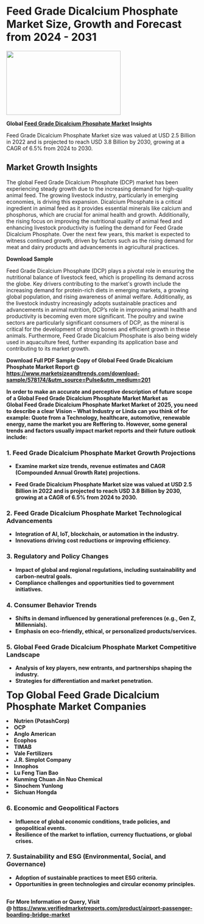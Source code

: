 <H1>Feed Grade Dicalcium Phosphate Market Size, Growth and Forecast from 2024 - 2031</H1><img class="aligncenter size-medium wp-image-584254" src="https://thirdeyenews.in/wp-content/uploads/2024/09/Global-Market-Research-300x168.jpeg" alt="" width="300" height="168" /><p><strong>Global&nbsp;<a href="https://www.marketsizeandtrends.com/download-sample/578174/&amp;utm_source=Pulse&amp;utm_medium=201">Feed Grade Dicalcium Phosphate Market</a> Insights</strong></p><p>Feed Grade Dicalcium Phosphate Market size was valued at USD 2.5 Billion in 2022 and is projected to reach USD 3.8 Billion by 2030, growing at a CAGR of 6.5% from 2024 to 2030.</p><p><h2>Market Growth Insights</h2> <p>The global Feed Grade Dicalcium Phosphate (DCP) market has been experiencing steady growth due to the increasing demand for high-quality animal feed. The growing livestock industry, particularly in emerging economies, is driving this expansion. Dicalcium Phosphate is a critical ingredient in animal feed as it provides essential minerals like calcium and phosphorus, which are crucial for animal health and growth. Additionally, the rising focus on improving the nutritional quality of animal feed and enhancing livestock productivity is fueling the demand for Feed Grade Dicalcium Phosphate. Over the next few years, this market is expected to witness continued growth, driven by factors such as the rising demand for meat and dairy products and advancements in agricultural practices.</p> <p><strong>Download Sample</strong></p> <p>Feed Grade Dicalcium Phosphate (DCP) plays a pivotal role in ensuring the nutritional balance of livestock feed, which is propelling its demand across the globe. Key drivers contributing to the market's growth include the increasing demand for protein-rich diets in emerging markets, a growing global population, and rising awareness of animal welfare. Additionally, as the livestock industry increasingly adopts sustainable practices and advancements in animal nutrition, DCP’s role in improving animal health and productivity is becoming even more significant. The poultry and swine sectors are particularly significant consumers of DCP, as the mineral is critical for the development of strong bones and efficient growth in these animals. Furthermore, Feed Grade Dicalcium Phosphate is also being widely used in aquaculture feed, further expanding its application base and contributing to its market growth.</p> <p><strong></p><p><span class=""><strong>Download Full PDF Sample Copy of Global Feed Grade Dicalcium Phosphate Market Report</strong> @ <a href="https://www.marketsizeandtrends.com/download-sample/578174/&amp;utm_source=Pulse&amp;utm_medium=201" target="_blank">https://www.marketsizeandtrends.com/download-sample/578174/&amp;utm_source=Pulse&amp;utm_medium=201</a></span></p><p>In order to make an accurate and perceptive description of future scope of a Global&nbsp;Feed Grade Dicalcium Phosphate Market Market as Global&nbsp;Feed Grade Dicalcium Phosphate Market Market of 2025, you need to describe a clear Vision &ndash; What Industry or Linda can you think of for example: Quote from a Technology, healthcare, automotive, renewable energy, name the market you are Reffering to. However, some general trends and factors usually impact market reports and their future outlook include:</p><h3>1.&nbsp;<strong>Feed Grade Dicalcium Phosphate Market Growth Projections</strong></h3><ul><li>Examine market size trends, revenue estimates and CAGR (Compounded Annual Growth Rate) projections.</li><li><p>Feed Grade Dicalcium Phosphate Market size was valued at USD 2.5 Billion in 2022 and is projected to reach USD 3.8 Billion by 2030, growing at a CAGR of 6.5% from 2024 to 2030.</p></li></ul><h3>2.&nbsp;<strong>Feed Grade Dicalcium Phosphate Market Technological Advancements</strong></h3><ul><li>Integration of AI, IoT, blockchain, or automation in the industry.</li><li>Innovations driving cost reductions or improving efficiency.</li></ul><h3>3.&nbsp;<strong>Regulatory and Policy Changes</strong></h3><ul><li>Impact of global and regional regulations, including sustainability and carbon-neutral goals.</li><li>Compliance challenges and opportunities tied to government initiatives.</li></ul><h3>4.&nbsp;<strong>Consumer Behavior Trends</strong></h3><ul><li>Shifts in demand influenced by generational preferences (e.g., Gen Z, Millennials).</li><li>Emphasis on eco-friendly, ethical, or personalized products/services.</li></ul><h3>5.&nbsp;<strong>Global Feed Grade Dicalcium Phosphate Market Competitive Landscape</strong></h3><ul><li>Analysis of key players, new entrants, and partnerships shaping the industry.</li><li>Strategies for differentiation and market penetration.</li></ul><p data-pm-slice="1 1 []"><span style="color: inherit; font-family: inherit; font-size: 25px;">Top Global Feed Grade Dicalcium Phosphate Market Companies</span></p><div class="" data-test-id=""><p><li>Nutrien (PotashCorp)</li><li> OCP</li><li> Anglo American</li><li> Ecophos</li><li> TIMAB</li><li> Vale Fertilizers</li><li> J.R. Simplot Company</li><li> Innophos</li><li> Lu Feng Tian Bao</li><li> Kunming Chuan Jin Nuo Chemical</li><li> Sinochem Yunlong</li><li> Sichuan Hongda</li></p></div><h3>6.&nbsp;<strong>Economic and Geopolitical Factors</strong></h3><ul><li>Influence of global economic conditions, trade policies, and geopolitical events.</li><li>Resilience of the market to inflation, currency fluctuations, or global crises.</li></ul><h3>7.&nbsp;<strong>Sustainability and ESG (Environmental, Social, and Governance)</strong></h3><ul><li>Adoption of sustainable practices to meet ESG criteria.</li><li>Opportunities in green technologies and circular economy principles.</li></ul><h2><strong style="font-size: 14px;">For More Information or Query, Visit @&nbsp;</strong><a style="background-color: #ffffff; font-size: 14px;" href="https://www.marketsizeandtrends.com/report/feed-grade-dicalcium-phosphate-market/" target="_blank">https://www.verifiedmarketreports.com/product/airport-passenger-boarding-bridge-market</a></h2>
